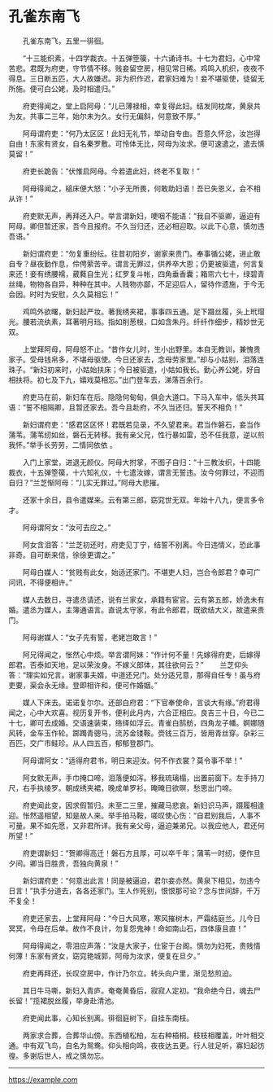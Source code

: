 # 孔雀东南飞

　　孔雀东南飞，五里一徘徊。

　　“十三能织素，十四学裁衣。十五弹箜篌，十六诵诗书。十七为君妇，心中常苦悲。君既为府吏，守节情不移。贱妾留空房，相见常日稀。鸡鸣入机织，夜夜不得息。三日断五匹，大人故嫌迟。非为织作迟，君家妇难为！妾不堪驱使，徒留无所施。便可白公姥，及时相遣归。”

　　府吏得闻之，堂上启阿母：“儿已薄禄相，幸复得此妇。结发同枕席，黄泉共为友。共事二三年，始尔未为久。女行无偏斜，何意致不厚。”

　　阿母谓府吏：“何乃太区区！此妇无礼节，举动自专由。吾意久怀忿，汝岂得自由！东家有贤女，自名秦罗敷。可怜体无比，阿母为汝求。便可速遣之，遣去慎莫留！”

　　府吏长跪告：“伏惟启阿母。今若遣此妇，终老不复取！”

　　阿母得闻之，槌床便大怒：“小子无所畏，何敢助妇语！吾已失恩义，会不相从许！”

　　府吏默无声，再拜还入户。举言谓新妇，哽咽不能语：“我自不驱卿，逼迫有阿母。卿但暂还家，吾今且报府。不久当归还，还必相迎取。以此下心意，慎勿违吾语。”

　　新妇谓府吏：“勿复重纷纭。往昔初阳岁，谢家来贵门。奉事循公姥，进止敢自专？昼夜勤作息，伶俜萦苦辛。谓言无罪过，供养卒大恩；仍更被驱遣，何言复来还！妾有绣腰襦，葳蕤自生光；红罗复斗帐，四角垂香囊；箱帘六七十，绿碧青丝绳，物物各自异，种种在其中。人贱物亦鄙，不足迎后人，留待作遗施，于今无会因。时时为安慰，久久莫相忘！”

　　鸡鸣外欲曙，新妇起严妆。著我绣夹裙，事事四五通。足下蹑丝履，头上玳瑁光。腰若流纨素，耳著明月珰。指如削葱根，口如含朱丹。纤纤作细步，精妙世无双。

　　上堂拜阿母，阿母怒不止。“昔作女儿时，生小出野里。本自无教训，兼愧贵家子。受母钱帛多，不堪母驱使。今日还家去，念母劳家里。”却与小姑别，泪落连珠子。“新妇初来时，小姑始扶床；今日被驱遣，小姑如我长。勤心养公姥，好自相扶将。初七及下九，嬉戏莫相忘。”出门登车去，涕落百余行。

　　府吏马在前，新妇车在后。隐隐何甸甸，俱会大道口。下马入车中，低头共耳语：“誓不相隔卿，且暂还家去。吾今且赴府，不久当还归。誓天不相负！”

　　新妇谓府吏：“感君区区怀！君既若见录，不久望君来。君当作磐石，妾当作蒲苇。蒲苇纫如丝，磐石无转移。我有亲父兄，性行暴如雷，恐不任我意，逆以煎我怀。”举手长劳劳，二情同依依 。

　　入门上家堂，进退无颜仪。阿母大拊掌，不图子自归：“十三教汝织，十四能裁衣，十五弹箜篌，十六知礼仪，十七遣汝嫁，谓言无誓违。汝今何罪过，不迎而自归？”兰芝惭阿母：“儿实无罪过。”阿母大悲摧。

　　还家十余日，县令遣媒来。云有第三郎，窈窕世无双。年始十八九，便言多令才。

　　阿母谓阿女：“汝可去应之。”

　　阿女含泪答：“兰芝初还时，府吏见丁宁，结誓不别离。今日违情义，恐此事非奇。自可断来信，徐徐更谓之。”

　　阿母白媒人：“贫贱有此女，始适还家门。不堪吏人妇，岂合令郎君？幸可广问讯，不得便相许。”

　　媒人去数日，寻遣丞请还，说有兰家女，承籍有宦官。云有第五郎，娇逸未有婚。遣丞为媒人，主簿通语言。直说太守家，有此令郎君，既欲结大义，故遣来贵门。

　　阿母谢媒人：“女子先有誓，老姥岂敢言！”

　　阿兄得闻之，怅然心中烦。举言谓阿妹：“作计何不量！先嫁得府吏，后嫁得郎君。否泰如天地，足以荣汝身。不嫁义郎体，其往欲何云？”
　　兰芝仰头答：“理实如兄言。谢家事夫婿，中道还兄门。处分适兄意，那得自任专！虽与府吏要，渠会永无缘。登即相许和，便可作婚姻。”

　　媒人下床去。诺诺复尔尔。还部白府君：“下官奉使命，言谈大有缘。”府君得闻之，心中大欢喜。视历复开书，便利此月内，六合正相应。良吉三十日，今已二十七，卿可去成婚。交语速装束，络绎如浮云。青雀白鹄舫，四角龙子幡。婀娜随风转，金车玉作轮。踯躅青骢马，流苏金镂鞍。赍钱三百万，皆用青丝穿。杂彩三百匹，交广市鲑珍。从人四五百，郁郁登郡门。

　　阿母谓阿女：“适得府君书，明日来迎汝。何不作衣裳？莫令事不举！”

　　阿女默无声，手巾掩口啼，泪落便如泻。移我琉璃榻，出置前窗下。左手持刀尺，右手执绫罗。朝成绣夹裙，晚成单罗衫。晻晻日欲暝，愁思出门啼。

　　府吏闻此变，因求假暂归。未至二三里，摧藏马悲哀。新妇识马声，蹑履相逢迎。怅然遥相望，知是故人来。举手拍马鞍，嗟叹使心伤：“自君别我后，人事不可量。果不如先愿，又非君所详。我有亲父母，逼迫兼弟兄。以我应他人，君还何所望！”

　　府吏谓新妇：“贺卿得高迁！磐石方且厚，可以卒千年；蒲苇一时纫，便作旦夕间。卿当日胜贵，吾独向黄泉！”

　　新妇谓府吏：“何意出此言！同是被逼迫，君尔妾亦然。黄泉下相见，勿违今日言！”执手分道去，各各还家门。生人作死别，恨恨那可论？念与世间辞，千万不复全！

　　府吏还家去，上堂拜阿母：“今日大风寒，寒风摧树木，严霜结庭兰。儿今日冥冥，令母在后单。故作不良计，勿复怨鬼神！命如南山石，四体康且直！”

　　阿母得闻之，零泪应声落：“汝是大家子，仕宦于台阁。慎勿为妇死，贵贱情何薄！东家有贤女，窈窕艳城郭，阿母为汝求，便复在旦夕。”

　　府吏再拜还，长叹空房中，作计乃尔立。转头向户里，渐见愁煎迫。

　　其日牛马嘶，新妇入青庐。奄奄黄昏后，寂寂人定初。“我命绝今日，魂去尸长留！”揽裙脱丝履，举身赴清池。

　　府吏闻此事，心知长别离。徘徊庭树下，自挂东南枝。

　　两家求合葬，合葬华山傍。东西植松柏，左右种梧桐。枝枝相覆盖，叶叶相交通。中有双飞鸟，自名为鸳鸯。仰头相向鸣，夜夜达五更。行人驻足听，寡妇起彷徨。多谢后世人，戒之慎勿忘。

---

https://example.com
